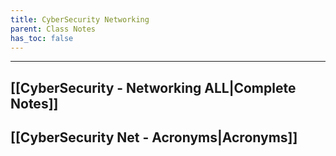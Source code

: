 ```yaml
---
title: CyberSecurity Networking
parent: Class Notes
has_toc: false
---
```

___
## [[CyberSecurity - Networking ALL|Complete Notes]]
## [[CyberSecurity Net - Acronyms|Acronyms]]
